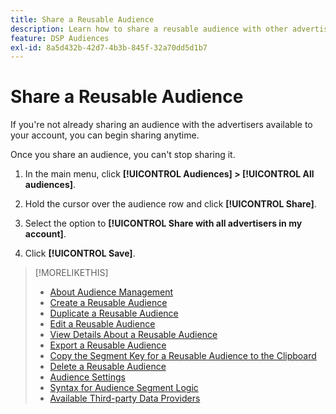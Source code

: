 ```yaml
---
title: Share a Reusable Audience
description: Learn how to share a reusable audience with other advertisers available to your account.
feature: DSP Audiences
exl-id: 8a5d432b-42d7-4b3b-845f-32a70dd5d1b7
---
```

# Share a Reusable Audience

If you're not already sharing an audience with the advertisers available to your account, you can begin sharing anytime.

Once you share an audience, you can't stop sharing it.

1. In the main menu, click **[!UICONTROL Audiences] > [!UICONTROL All audiences]**.

1. Hold the cursor over the audience row and click **[!UICONTROL Share]**.

1. Select the option to **[!UICONTROL Share with all advertisers in my account]**.

1. Click **[!UICONTROL Save]**.

>[!MORELIKETHIS]
>
>* [About Audience Management](audience-about.md)
>* [Create a Reusable Audience](reusable-audience-create.md)
>* [Duplicate a Reusable Audience](reusable-audience-duplicate.md)
>* [Edit a Reusable Audience](reusable-audience-edit.md)
>* [View Details About a Reusable Audience](reusable-audience-view-details.md)
>* [Export a Reusable Audience](reusable-audience-export.md)
>* [Copy the Segment Key for a Reusable Audience to the Clipboard](reusable-audience-clipboard.md)
>* [Delete a Reusable Audience](reusable-audience-delete.md)
>* [Audience Settings](audience-settings.md)
>* [Syntax for Audience Segment Logic](audience-segment-logic-syntax.md)
>* [Available Third-party Data Providers](third-party-data-providers.md)
